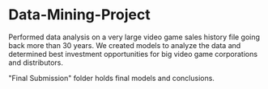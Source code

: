 # Data-Mining-Project
Performed data analysis on a very large video game sales history file going back more than 30 years. We created models to analyze the data and determined best investment opportunities for big video game corporations and distributors.

"Final Submission" folder holds final models and conclusions.
